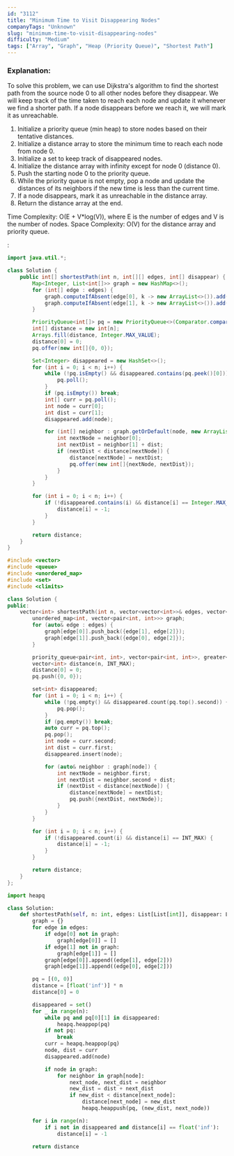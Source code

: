 ```yaml
---
id: "3112"
title: "Minimum Time to Visit Disappearing Nodes"
companyTags: "Unknown"
slug: "minimum-time-to-visit-disappearing-nodes"
difficulty: "Medium"
tags: ["Array", "Graph", "Heap (Priority Queue)", "Shortest Path"]
---
```


### Explanation:
To solve this problem, we can use Dijkstra's algorithm to find the shortest path from the source node 0 to all other nodes before they disappear. We will keep track of the time taken to reach each node and update it whenever we find a shorter path. If a node disappears before we reach it, we will mark it as unreachable.

1. Initialize a priority queue (min heap) to store nodes based on their tentative distances.
2. Initialize a distance array to store the minimum time to reach each node from node 0.
3. Initialize a set to keep track of disappeared nodes.
4. Initialize the distance array with infinity except for node 0 (distance 0).
5. Push the starting node 0 to the priority queue.
6. While the priority queue is not empty, pop a node and update the distances of its neighbors if the new time is less than the current time.
7. If a node disappears, mark it as unreachable in the distance array.
8. Return the distance array at the end.

Time Complexity: O(E + V*log(V)), where E is the number of edges and V is the number of nodes.
Space Complexity: O(V) for the distance array and priority queue.

:

```java
import java.util.*;

class Solution {
    public int[] shortestPath(int n, int[][] edges, int[] disappear) {
        Map<Integer, List<int[]>> graph = new HashMap<>();
        for (int[] edge : edges) {
            graph.computeIfAbsent(edge[0], k -> new ArrayList<>()).add(new int[]{edge[1], edge[2]});
            graph.computeIfAbsent(edge[1], k -> new ArrayList<>()).add(new int[]{edge[0], edge[2]});
        }

        PriorityQueue<int[]> pq = new PriorityQueue<>(Comparator.comparingInt(a -> a[1]));
        int[] distance = new int[n];
        Arrays.fill(distance, Integer.MAX_VALUE);
        distance[0] = 0;
        pq.offer(new int[]{0, 0});

        Set<Integer> disappeared = new HashSet<>();
        for (int i = 0; i < n; i++) {
            while (!pq.isEmpty() && disappeared.contains(pq.peek()[0])) {
                pq.poll();
            }
            if (pq.isEmpty()) break;
            int[] curr = pq.poll();
            int node = curr[0];
            int dist = curr[1];
            disappeared.add(node);

            for (int[] neighbor : graph.getOrDefault(node, new ArrayList<>())) {
                int nextNode = neighbor[0];
                int nextDist = neighbor[1] + dist;
                if (nextDist < distance[nextNode]) {
                    distance[nextNode] = nextDist;
                    pq.offer(new int[]{nextNode, nextDist});
                }
            }
        }

        for (int i = 0; i < n; i++) {
            if (!disappeared.contains(i) && distance[i] == Integer.MAX_VALUE) {
                distance[i] = -1;
            }
        }

        return distance;
    }
}
```

```cpp
#include <vector>
#include <queue>
#include <unordered_map>
#include <set>
#include <climits>

class Solution {
public:
    vector<int> shortestPath(int n, vector<vector<int>>& edges, vector<int>& disappear) {
        unordered_map<int, vector<pair<int, int>>> graph;
        for (auto& edge : edges) {
            graph[edge[0]].push_back({edge[1], edge[2]});
            graph[edge[1]].push_back({edge[0], edge[2]});
        }

        priority_queue<pair<int, int>, vector<pair<int, int>>, greater<pair<int, int>>> pq;
        vector<int> distance(n, INT_MAX);
        distance[0] = 0;
        pq.push({0, 0});

        set<int> disappeared;
        for (int i = 0; i < n; i++) {
            while (!pq.empty() && disappeared.count(pq.top().second)) {
                pq.pop();
            }
            if (pq.empty()) break;
            auto curr = pq.top();
            pq.pop();
            int node = curr.second;
            int dist = curr.first;
            disappeared.insert(node);

            for (auto& neighbor : graph[node]) {
                int nextNode = neighbor.first;
                int nextDist = neighbor.second + dist;
                if (nextDist < distance[nextNode]) {
                    distance[nextNode] = nextDist;
                    pq.push({nextDist, nextNode});
                }
            }
        }

        for (int i = 0; i < n; i++) {
            if (!disappeared.count(i) && distance[i] == INT_MAX) {
                distance[i] = -1;
            }
        }

        return distance;
    }
};
```

```python
import heapq

class Solution:
    def shortestPath(self, n: int, edges: List[List[int]], disappear: List[int]) -> List[int]:
        graph = {}
        for edge in edges:
            if edge[0] not in graph:
                graph[edge[0]] = []
            if edge[1] not in graph:
                graph[edge[1]] = []
            graph[edge[0]].append((edge[1], edge[2]))
            graph[edge[1]].append((edge[0], edge[2]))

        pq = [(0, 0)]
        distance = [float('inf')] * n
        distance[0] = 0

        disappeared = set()
        for _ in range(n):
            while pq and pq[0][1] in disappeared:
                heapq.heappop(pq)
            if not pq:
                break
            curr = heapq.heappop(pq)
            node, dist = curr
            disappeared.add(node)

            if node in graph:
                for neighbor in graph[node]:
                    next_node, next_dist = neighbor
                    new_dist = dist + next_dist
                    if new_dist < distance[next_node]:
                        distance[next_node] = new_dist
                        heapq.heappush(pq, (new_dist, next_node))

        for i in range(n):
            if i not in disappeared and distance[i] == float('inf'):
                distance[i] = -1

        return distance
```